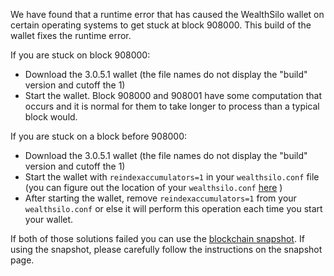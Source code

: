 We have found that a runtime error that has caused the WealthSilo wallet on certain operating systems to get stuck at block 908000. This build of the wallet fixes the runtime error.

If you are stuck on block 908000:
- Download the 3.0.5.1 wallet (the file names do not display the "build" version and cutoff the 1)
- Start the wallet. Block 908000 and 908001 have some computation that occurs and it is normal for them to take longer to process than a typical block would.

If you are stuck on a block before 908000:
- Download the 3.0.5.1 wallet (the file names do not display the "build" version and cutoff the 1)
- Start the wallet with `reindexaccumulators=1` in your `wealthsilo.conf` file (you can figure out the location of your `wealthsilo.conf` [here](https://wealthsilo.freshdesk.com/support/solutions/articles/30000004664-where-are-my-wallet-dat-blockchain-and-configuration-conf-files-located-) )
- After starting the wallet, remove `reindexaccumulators=1` from your `wealthsilo.conf` or else it will perform this operation each time you start your wallet.

If both of those solutions failed you can use the [blockchain snapshot](http://178.254.23.111/~pub/WealthSilo/Daily-Snapshots-Html/WealthSilo-Daily-Snapshots.html). If using the snapshot, please carefully follow the instructions on the snapshot page.